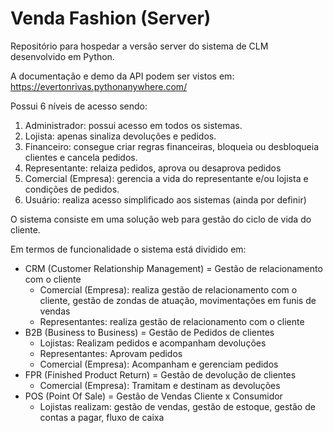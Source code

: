 # Venda Fashion (Server)

Repositório para hospedar a versão server do sistema de CLM desenvolvido em Python.

A documentação e demo da API podem ser vistos em:
https://evertonrivas.pythonanywhere.com/

Possui 6 níveis de acesso sendo:
1. Administrador: possui acesso em todos os sistemas.
2. Lojista: apenas sinaliza devoluções e pedidos.
3. Financeiro: consegue criar regras financeiras, bloqueia ou desbloqueia clientes e cancela pedidos.
4. Representante: relaiza pedidos, aprova ou desaprova pedidos
5. Comercial (Empresa): gerencia a vida do representante e/ou lojista e condições de pedidos.
6. Usuário: realiza acesso simplificado aos sistemas (ainda por definir)

O sistema consiste em uma solução web para gestão do ciclo de vida do cliente. 

Em termos de funcionalidade o sistema está dividido em:
- CRM (Customer Relationship Management) = Gestão de relacionamento com o cliente
   * Comercial (Empresa): realiza gestão de relacionamento com o cliente, gestão de zondas de atuação, movimentações em funis de vendas
   * Representantes: realiza gestão de relacionamento com o cliente
- B2B (Business to Business) = Gestão de Pedidos de clientes
   * Lojistas: Realizam pedidos e acompanham devoluções
   * Representantes: Aprovam pedidos
   * Comercial (Empresa): Acompanham e gerenciam pedidos
- FPR (Finished Product Return) = Gestão de devolução de clientes
   * Comercial (Empresa): Tramitam e destinam as devoluções
- POS (Point Of Sale) = Gestão de Vendas Cliente x Consumidor
   * Lojistas realizam: gestão de vendas, gestão de estoque, gestão de contas a pagar, fluxo de caixa
